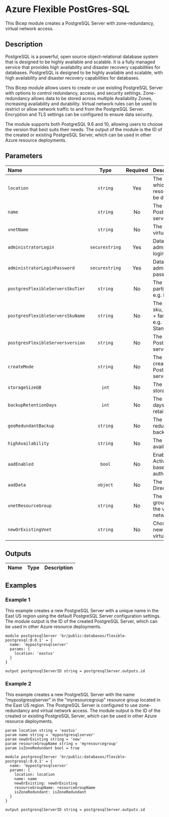 # Azure Flexible PostGres-SQL

This Bicep module creates a PostgreSQL Server with zone-redundancy, virtual network access.

## Description

PostgreSQL is a powerful, open source object-relational database system that is designed to be highly available and scalable.
It is a fully managed service that provides high availability and disaster recovery capabilities for databases.
PostgreSQL is designed to be highly available and scalable, with high availability and disaster recovery capabilities for databases.

This Bicep module allows users to create or use existing PostgreSQL Server with options to control redundancy, access, and security settings. Zone-redundancy allows data to be stored across multiple Availability Zones, increasing availability and durability. Virtual network rules can be used to restrict or allow network traffic to and from the PostgreSQL Server. Encryption and TLS settings can be configured to ensure data security.

The module supports both PostgreSQL 9.6 and 10, allowing users to choose the version that best suits their needs. The output of the module is the ID of the created or existing PostgreSQL Server, which can be used in other Azure resource deployments.

## Parameters

| Name                             | Type           | Required | Description                                                                 |
| :------------------------------- | :------------: | :------: | :-------------------------------------------------------------------------- |
| `location`                       | `string`       | Yes      | The location into which the resources should be deployed                    |
| `name`                           | `string`       | No       | The name of the PostgreSQL server                                           |
| `vnetName`                       | `string`       | No       | The name of the virtual network                                             |
| `administratorLogin`             | `securestring` | Yes      | Database administrator login name                                           |
| `administratorLoginPassword`     | `securestring` | Yes      | Database administrator password                                             |
| `postgresFlexibleServersSkuTier` | `string`       | No       | The tier of the particular SKU, e.g. Burstable                              |
| `postgresFlexibleServersSkuName` | `string`       | No       | The name of the sku, typically, tier + family + cores, e.g. Standard_D4s_v3 |
| `postgresFlexibleServersversion` | `string`       | No       | The version of a PostgreSQL server                                          |
| `createMode`                     | `string`       | No       | The mode to create a new PostgreSQL server                                  |
| `storageSizeGB`                  | `int`          | No       | The size of the storage in GB                                               |
| `backupRetentionDays`            | `int`          | No       | The number of days a backup is retained                                     |
| `geoRedundantBackup`             | `string`       | No       | The geo-redundant backup setting                                            |
| `highAvailability`               | `string`       | No       | The high availability mode                                                  |
| `aadEnabled`                     | `bool`         | No       | Enable Azure Active Directory based authentication                          |
| `aadData`                        | `object`       | No       | The Azure Active Directory data                                             |
| `vnetResourceGroup`              | `string`       | No       | The resource group containing  the virtual network.                         |
| `newOrExistingVnet`              | `string`       | No       | Chose to use a new or existing virtual network                              |

## Outputs

| Name | Type | Description |
| :--- | :--: | :---------- |

## Examples

### Example 1

This example creates a new PostgreSQL Server with a unique name in the East US region using the default PostgreSQL Server configuration settings. The module output is the ID of the created PostgreSQL Server, which can be used in other Azure resource deployments.

```bicep
module postgresqlServer 'br/public:databases/flexible-postgresql:0.0.1' = {
  name: 'mypostgresqlserver'
  params: {
    location: 'eastus'
  }
}

output postgresqlServerID string = postgresqlServer.outputs.id
```

### Example 2

This example creates a new PostgreSQL Server with the name "mypostgresqlserver" in the "myresourcegroup" resource group located in the East US region. The PostgreSQL Server is configured to use zone-redundancy and virtual network access. The module output is the ID of the created or existing PostgreSQL Server, which can be used in other Azure resource deployments.

```bicep
param location string = 'eastus'
param name string = 'mypostgresqlserver'
param newOrExisting string = 'new'
param resourceGroupName string = 'myresourcegroup'
param isZoneRedundant bool = true

module postgresqlServer 'br/public:databases/flexible-postgresql:0.0.1' = {
  name: 'mypostgresqlserver'
  params: {
    location: location
    name: name
    newOrExisting: newOrExisting
    resourceGroupName: resourceGroupName
    isZoneRedundant: isZoneRedundant
  }
}

output postgresqlServerID string = postgresqlServer.outputs.id
```